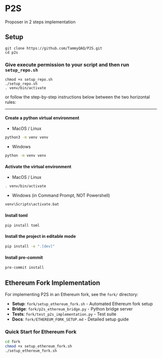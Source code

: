 # P2S
Proposer in 2 steps implementation

## Setup

```
git clone https://github.com/TammyQAQ/P2S.git
cd p2s
```

### Give execute permission to your script and then run `setup_repo.sh`

```
chmod +x setup_repo.sh
./setup_repo.sh
. venv/bin/activate
```

or follow the step-by-step instructions below between the two horizontal rules:

---

#### Create a python virtual environment

- MacOS / Linux

```bash
python3 -m venv venv
```

- Windows

```bash
python -m venv venv
```

#### Activate the virtual environment

- MacOS / Linux

```bash
. venv/bin/activate
```

- Windows (in Command Prompt, NOT Powershell)

```bash
venv\Scripts\activate.bat
```
#### Install toml

```
pip install toml
```

#### Install the project in editable mode

```bash
pip install -e ".[dev]"
```

#### Install pre-commit
```bash
pre-commit install
```

## Ethereum Fork Implementation

For implementing P2S in an Ethereum fork, see the `fork/` directory:

- **Setup**: `fork/setup_ethereum_fork.sh` - Automated Ethereum fork setup
- **Bridge**: `fork/p2s_ethereum_bridge.py` - Python bridge server
- **Tests**: `fork/test_p2s_implementation.py` - Test suite
- **Docs**: `fork/ETHEREUM_FORK_SETUP.md` - Detailed setup guide

### Quick Start for Ethereum Fork

```bash
cd fork
chmod +x setup_ethereum_fork.sh
./setup_ethereum_fork.sh
```
